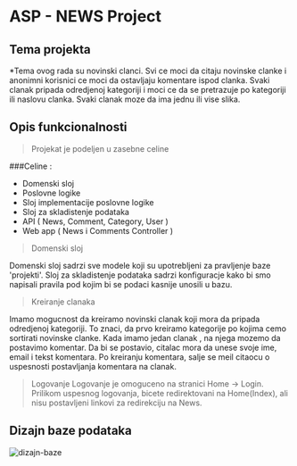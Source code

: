 # ASP - NEWS Project

## Tema projekta

*Tema ovog rada su novinski clanci. Svi ce moci da citaju novinske clanke i anonimni korisnici ce moci da ostavljaju komentare ispod clanka. Svaki clanak pripada odredjenoj kategoriji i moci ce da se pretrazuje po kategoriji ili naslovu clanka. Svaki clanak moze da ima jednu ili vise slika.

## Opis funkcionalnosti

> Projekat je podeljen u zasebne celine 

###Celine :
  - Domenski sloj
  - Poslovne logike
  - Sloj implementacije poslovne logike 
  - Sloj za skladistenje podataka
  - API ( News, Comment, Category, User ) 
  - Web app ( News i Comments Controller )
  
>Domenski sloj

Domenski sloj sadrzi sve modele koji su upotrebljeni za pravljenje baze 'projekti'. Sloj za skladistenje podataka sadrzi konfiguracje kako bi smo napisali pravila pod kojim bi se podaci kasnije unosili u bazu.
  
> Kreiranje clanaka

Imamo mogucnost da kreiramo novinski clanak koji mora da pripada odredjenoj kategoriji. To znaci, da prvo kreiramo kategorije po kojima cemo sortirati novinske clanke.
  Kada imamo jedan clanak , na njega mozemo da postavimo komentar. Da bi se postavio, citalac mora da unese svoje ime, email i tekst komentara. Po kreiranju komentara, salje se meil citaocu o uspesnosti postavljanja komentara na clanak. 
  
 > Logovanje 
 Logovanje je omoguceno na stranici Home -> Login. Prilikom uspesnog logovanja, bicete redirektovani na Home(Index), ali nisu postavljeni linkovi za redirekciju na News.
  
  ## Dizajn baze podataka
  
  ![dizajn-baze](http://prntscr.com/o2jof4)
